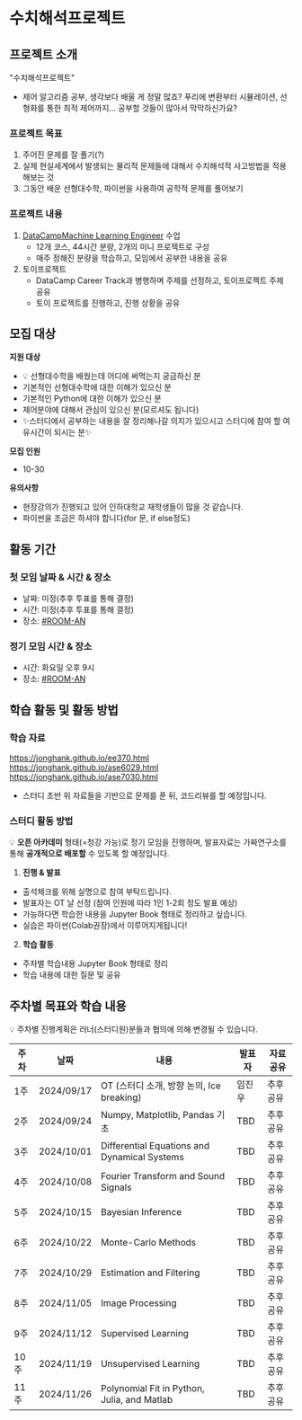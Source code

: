 # 수치해석프로젝트
## 프로젝트 소개
"수치해석프로젝트"
- 제어 알고리즘 공부, 생각보다 배울 게 정말 많죠? 푸리에 변환부터 시뮬레이션, 선형화를 통한 최적 제어까지… 공부할 것들이 많아서 막막하신가요?

### 프로젝트 목표
1. 주어진 문제를 잘 풀기(?)
2. 실제 현실세계에서 발생되는 물리적 문제들에 대해서 수치해석적 사고방법을 적용해보는 것
3. 그동안 배운 선형대수학, 파이썬을 사용하여 공학적 문제를 풀어보기
### 프로젝트 내용
1. [DataCamp](https://app.datacamp.com)[Machine Learning Engineer](https://app.datacamp.com/learn/career-tracks/machine-learning-engineer) 수업
    - 12개 코스, 44시간 분량, 2개의 미니 프로젝트로 구성
    - 매주 정해진 분량을 학습하고, 모임에서 공부한 내용을 공유
2. 토이프로젝트
    - DataCamp Career Track과 병행하며 주제를 선정하고, 토이프로젝트 주제 공유
    - 토이 프로젝트를 진행하고, 진행 상황을 공유 

## 모집 대상

**지원 대상**
* 💡 선형대수학을 배웠는데 어디에 써먹는지 궁금하신 분
* 기본적인 선형대수학에 대한 이해가 있으신 분
* 기본적인 Python에 대한 이해가 있으신 분
* 제어분야에 대해서 관심이 있으신 분(모르셔도 됩니다)
* ✨스터디에서 공부하는 내용을 잘 정리해나갈 의지가 있으시고 스터디에 참여 할 여유시간이 되시는 분✨

**모집 인원**
- 10-30

**유의사항**
- 현장강의가 진행되고 있어 인하대학교 재학생들이 많을 것 같습니다.
- 파이썬을 조금은 하셔야 합니다(for 문, if else정도)

## 활동 기간
### 첫 모임 날짜 & 시간 & 장소
- 날짜: 미정(추후 투표를 통해 결정)
- 시간: 미정(추후 투표를 통해 결정)
- 장소: [#ROOM-AN](https://discord.com/channels/944032730050621450/1068785215813730405)

### 정기 모임 시간 & 장소

- 시간: 화요일 오후 9시
- 장소: [#ROOM-AN](https://discord.com/channels/944032730050621450/1068785215813730405)

## 학습 활동 및 활동 방법
### 학습 자료
https://jonghank.github.io/ee370.html
https://jonghank.github.io/ase6029.html
https://jonghank.github.io/ase7030.html

* 스터디 초반 위 자료들을 기반으로 문제를 푼 뒤, 코드리뷰를 할 예정입니다.

### 스터디 활동 방법
💡 **오픈 아카데미** 형태(=청강 가능)로 정기 모임을 진행하며, 발표자료는 가짜연구소를 통해 **공개적으로 배포할** 수 있도록 할 예정입니다.
    
1. **진행 & 발표**
* 출석체크를 위해 실명으로 참여 부탁드립니다.
* 발표자는 OT 날 선정 (참여 인원에 따라 1인 1-2회 정도 발표 예상)
* 가능하다면 학습한 내용을 Jupyter Book 형태로 정리하고 싶습니다.
* 실습은 파이썬(Colab권장)에서 이루어지게됩니다!

    
2. **학습 활동**
- 주차별 학습내용 Jupyter Book 형태로 정리
- 학습 내용에 대한 질문 및 공유

## 주차별 목표와 학습 내용
💡 주차별 진행계획은 러너(스터디원)분들과 협의에 의해 변경될 수 있습니다.

| 주차 | 날짜 | 내용 | 발표자 | 자료공유 |
| --- | --- | --- | --- | --- |
| 1주 | 2024/09/17 | OT (스터디 소개, 방향 논의, Ice breaking) | 임진우 | 추후공유 |
| 2주 | 2024/09/24 | Numpy, Matplotlib, Pandas 기초 | TBD | 추후공유 |
| 3주 | 2024/10/01 | Differential Equations and Dynamical Systems | TBD | 추후공유 |
| 4주 | 2024/10/08 | Fourier Transform and Sound Signals | TBD | 추후공유 |
| 5주 | 2024/10/15 | Bayesian Inference | TBD | 추후공유 |
| 6주 | 2024/10/22 | Monte-Carlo Methods | TBD | 추후공유 |
| 7주 | 2024/10/29 | Estimation and Filtering | TBD | 추후공유 |
| 8주 | 2024/11/05 | Image Processing | TBD | 추후공유 |
| 9주 | 2024/11/12 | Supervised Learning | TBD | 추후공유 |
| 10주 | 2024/11/19 | Unsupervised Learning | TBD | 추후공유 |
| 11주 | 2024/11/26 | Polynomial Fit in Python, Julia, and Matlab | TBD | 추후공유 |
